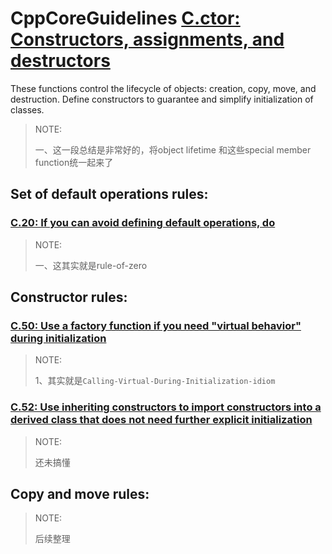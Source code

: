 # CppCoreGuidelines [C.ctor: Constructors, assignments, and destructors](https://github.com/isocpp/CppCoreGuidelines/blob/master/CppCoreGuidelines.md#cctor-constructors-assignments-and-destructors)

These functions control the lifecycle of objects: creation, copy, move, and destruction. Define constructors to guarantee and simplify initialization of classes.

> NOTE: 
>
> 一、这一段总结是非常好的，将object lifetime 和这些special member function统一起来了



## Set of default operations rules:



### [C.20: If you can avoid defining default operations, do](https://github.com/isocpp/CppCoreGuidelines/blob/master/CppCoreGuidelines.md#Rc-zero)

> NOTE: 
>
> 一、这其实就是rule-of-zero

## Constructor rules:

### [C.50: Use a factory function if you need "virtual behavior" during initialization](https://github.com/isocpp/CppCoreGuidelines/blob/master/CppCoreGuidelines.md#c50-use-a-factory-function-if-you-need-virtual-behavior-during-initialization)

> NOTE:
>
> 1、其实就是`Calling-Virtual-During-Initialization-idiom`

### [C.52: Use inheriting constructors to import constructors into a derived class that does not need further explicit initialization](https://github.com/isocpp/CppCoreGuidelines/blob/master/CppCoreGuidelines.md#c52-use-inheriting-constructors-to-import-constructors-into-a-derived-class-that-does-not-need-further-explicit-initialization)

> NOTE: 
>
> 还未搞懂



## Copy and move rules:

> NOTE: 
>
> 后续整理